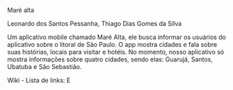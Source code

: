 Maré alta

Leonardo dos Santos Pessanha, Thiago Dias Gomes da Silva

Um aplicativo mobile chamado Maré Alta, ele busca informar os usuários do aplicativo sobre o litoral de São Paulo. O app mostra cidades e fala sobre suas histórias, locais para visitar e hotéis. No momento, nosso aplicativo só mostra informações sobre quatro cidades, sendo elas: Guarujá, Santos, Ubatuba e São Sebastião.

Wiki - Lista de links:
  E
